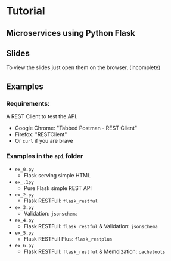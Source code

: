 # Tutorial

## Microservices using Python Flask

## Slides

To view the slides just open them on the browser.
(incomplete)

## Examples

### Requirements:

A REST Client to test the API.
* Google Chrome: "Tabbed Postman - REST Client"
* Firefox: "RESTClient"
* Or `curl` if you are brave

### Examples in the `api` folder

* `ex_0.py`
  * Flask serving simple HTML
* `ex_.1py`
  * Pure Flask simple REST API
* `ex_2.py`
  * Flask RESTFull: `flask_restful`
* `ex_3.py`
  * Validation: `jsonschema`
* `ex_4.py`
  * Flask RESTFull: `flask_restful` & Validation: `jsonschema`
* `ex_5.py`
  * Flask RESTFull Plus: `flask_restplus`
* `ex_6.py`
  * Flask RESTFull: `flask_restful` & Memoization: `cachetools`


